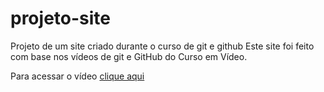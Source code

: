 # projeto-site
 Projeto de um site criado durante o curso de git e github
Este site foi feito com base nos vídeos de git e GitHub do 
Curso em Vídeo.

Para acessar o vídeo [clique aqui](https://www.youtube.com/watch?v=2Y0HXnYpn9E&list=PLHz_AreHm4dm7ZULPAmadvNhH6vk9oNZA&index=13)